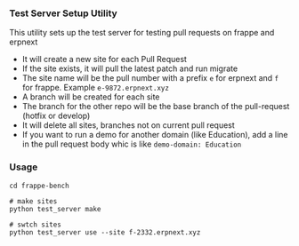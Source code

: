 ### Test Server Setup Utility

This utility sets up the test server for testing pull requests on frappe and erpnext

- It will create a new site for each Pull Request
- If the site exists, it will pull the latest patch and run migrate
- The site name will be the pull number with a prefix `e` for erpnext and `f` for frappe. Example `e-9872.erpnext.xyz`
- A branch will be created for each site
- The branch for the other repo will be the base branch of the pull-request (hotfix or develop)
- It will delete all sites, branches not on current pull request
- If you want to run a demo for another domain (like Education), add a line in the pull request body whic is like `demo-domain: Education`

### Usage

```
cd frappe-bench

# make sites
python test_server make

# swtch sites
python test_server use --site f-2332.erpnext.xyz
```


